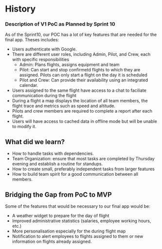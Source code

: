 # History


### Description of V1 PoC as Planned by Sprint 10
As of the Sprint10, our POC has a lot of key features that are needed for the
final app. Theses includes:
* Users authenticate with Google.
* There are different user roles, including Admin, Pilot, and Crew, each with specific responsibilities
    * Admin: Plans flights, assigns equipment and team
    * Pilot: Can start and stop confirmetd flights to which they are assigned. Pilots can only start a flight on the day it is scheduled
    * Pilot and Crew: Can provide their availability using an integrated calendar.
* Users assigned to the same flight have access to a chat to faciliate communication during the flight 
* During a flight a map displays the location of all team members, the flight trace and metrics such as speed and altitude.
* Pilots and crew members are required to complete a report after each flight.
* Users will have access to cached data in offline mode but will be unable to modify it.

## What did we learn?
* How to handle tasks with dependencies.
* Team Organization: ensure that most tasks are completed by Thursday evening and establish a routine for standups.
* How to create small, preferably independent tasks from larger features
* How to build team spirit for a good communication between all members.

## Bridging the Gap from PoC to MVP
Some of the features that would be necessary to our final app would be:
* A weather widget to prepare for the day of flight
* Improved administrative statistics (salaries, employee working hours, etc.)
* More personalisation especially for the during flight map
* Notification to alert employees to flights assigned to them or new information on flights already assigned.

